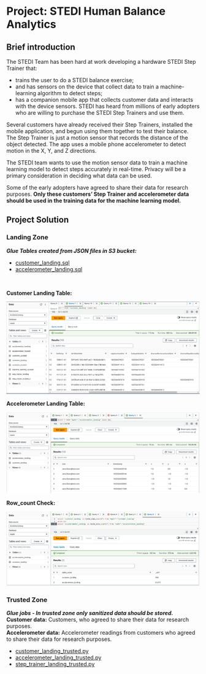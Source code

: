 # Project: STEDI Human Balance Analytics

## Brief introduction
The STEDI Team has been hard at work developing a hardware STEDI Step Trainer that:

- trains the user to do a STEDI balance exercise;
- and has sensors on the device that collect data to train a machine-learning algorithm to detect steps;
- has a companion mobile app that collects customer data and interacts with the device sensors.
STEDI has heard from millions of early adopters who are willing to purchase the STEDI Step Trainers and use them.

Several customers have already received their Step Trainers, installed the mobile application, and begun using them together to test their balance. The Step Trainer is just a motion sensor that records the distance of the object detected. The app uses a mobile phone accelerometer to detect motion in the X, Y, and Z directions.

The STEDI team wants to use the motion sensor data to train a machine learning model to detect steps accurately in real-time. Privacy will be a primary consideration in deciding what data can be used.

Some of the early adopters have agreed to share their data for research purposes. **Only these customers’ Step Trainer and accelerometer data should be used in the training data for the machine learning model.**

## Project Solution

### Landing Zone

_**Glue Tables created from  JSON files in S3 bucket:**_
* [customer_landing.sql](./scripts/customer_landing.sql) 
* [accelerometer_landing.sql](./scripts/accelerometer_landing.sql) 
<br>

**Customer Landing Table:**

![customer_landing](/screenshots/customer_landing.png)

**Accelerometer Landing Table:**

![customer_landing](/screenshots/accelerometer_landing.png)

**Row_count Check:**

![customer_landing](/screenshots/customer_accelerometer_landing_rowcount.png)


### Trusted Zone

_**Glue jobs - In trusted zone only sanitized data should be stored.**_   
**Customer data:** Customers, who agreed to share their data for research purposes.  
**Accelerometer data:** Accelerometer readings from customers who agreed to share their data for research purposes.


* [customer_landing_trusted.py](./scripts/customer_landing_trusted.py) 
* [accelerometer_landing_trusted.py](./scripts/accelerometer_landing_trusted.py) 
* [step_trainer_landing_trusted.py](./scripts/step_trainer_landing_trusted.py) 
